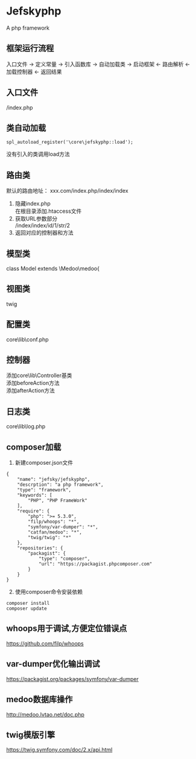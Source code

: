 # Jefskyphp
A php framework

## 框架运行流程
入口文件 -> 定义常量  -> 引入函数库  -> 自动加载类  -> 启动框架 <- 路由解析  <- 加载控制器 <- 返回结果     

## 入口文件
/index.php

## 类自动加载
```
spl_autoload_register('\core\jefskyphp::load');
```
没有引入的类调用load方法  

## 路由类

默认的路由地址：  xxx.com/index.php/index/index    

1. 隐藏index.php    
    在根目录添加.htaccess文件
2. 获取URL参数部分   
    /index/index/id/1/str/2
3. 返回对应的控制器和方法   
   
## 模型类
class Model extends \Medoo\medoo{

## 视图类
twig

## 配置类
core\lib\conf.php

## 控制器
添加core\lib\Controller基类   
添加beforeAction方法   
添加afterAction方法   

## 日志类
core\lib\log.php

## composer加载
1. 新建composer.json文件
```
{
    "name": "jefsky/jefskyphp",
    "descrption": "a php framework",
    "type": "framework",
    "keywords": [
        "PHP", "PHP FrameWork"
    ],
    "require": {
        "php": ">= 5.3.0",
        "filp/whoops": "*",
        "symfony/var-dumper": "*",
        "catfan/medoo": "*",
        "twig/twig": "*"
    },
    "repositories": {
        "packagist": {
            "type": "composer",
            "url": "https://packagist.phpcomposer.com"
        }
    }
}
```
2. 使用composer命令安装依赖
```
composer install
composer update
```

## whoops用于调试,方便定位错误点
https://github.com/filp/whoops

## var-dumper优化输出调试
https://packagist.org/packages/symfony/var-dumper

## medoo数据库操作
http://medoo.lvtao.net/doc.php

## twig模版引擎
https://twig.symfony.com/doc/2.x/api.html
